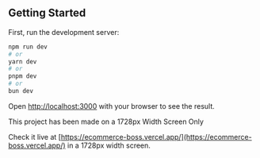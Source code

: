 ## Getting Started

First, run the development server:

```bash
npm run dev
# or
yarn dev
# or
pnpm dev
# or
bun dev
```

Open [http://localhost:3000](http://localhost:3000) with your browser to see the result.

This project has been made on a 1728px Width Screen Only


Check it live at [https://ecommerce-boss.vercel.app/](https://ecommerce-boss.vercel.app/) in a 1728px width screen. 
 

